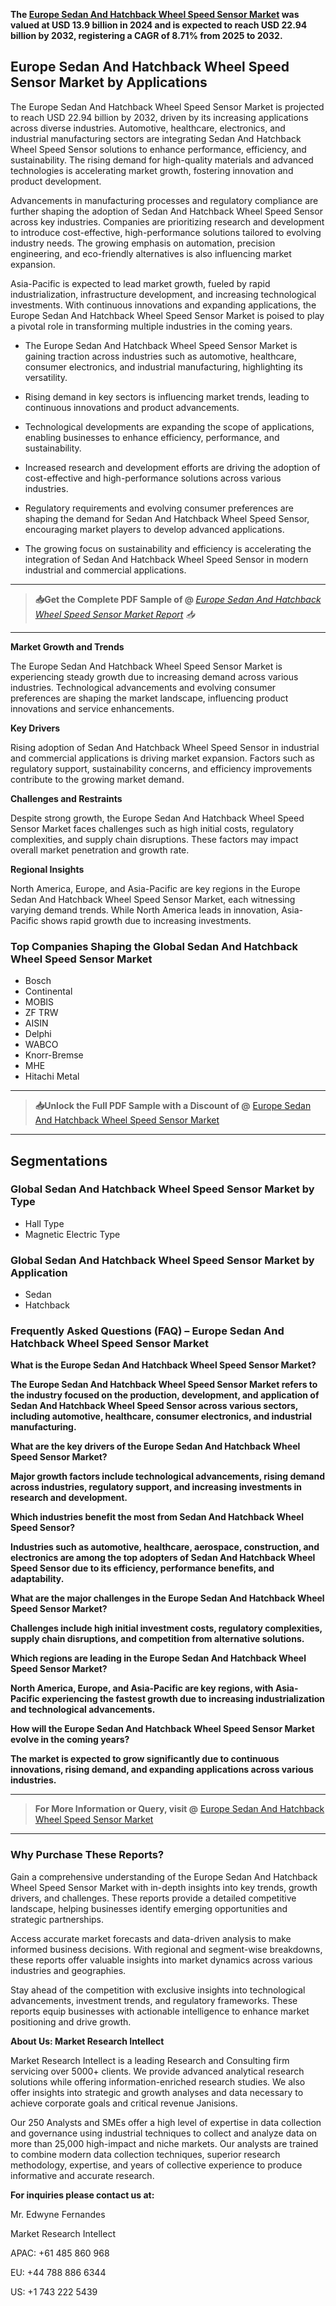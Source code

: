 <p><strong>The <a href="https://www.marketresearchintellect.com/download-sample/?rid=907878&amp;utm_source=Pulse-April-Europe&amp;utm_medium=852">Europe Sedan And Hatchback Wheel Speed Sensor Market</a> was valued at USD 13.9 billion in 2024 and is expected to reach USD 22.94 billion by 2032, registering a CAGR of 8.71% from 2025 to 2032.</strong></p><h2>Europe Sedan And Hatchback Wheel Speed Sensor Market by Applications&nbsp;</h2><p><p>The Europe Sedan And Hatchback Wheel Speed Sensor Market is projected to reach USD 22.94 billion by 2032, driven by its increasing applications across diverse industries. Automotive, healthcare, electronics, and industrial manufacturing sectors are integrating Sedan And Hatchback Wheel Speed Sensor solutions to enhance performance, efficiency, and sustainability. The rising demand for high-quality materials and advanced technologies is accelerating market growth, fostering innovation and product development.</p><p>Advancements in manufacturing processes and regulatory compliance are further shaping the adoption of Sedan And Hatchback Wheel Speed Sensor across key industries. Companies are prioritizing research and development to introduce cost-effective, high-performance solutions tailored to evolving industry needs. The growing emphasis on automation, precision engineering, and eco-friendly alternatives is also influencing market expansion.</p><p>Asia-Pacific is expected to lead market growth, fueled by rapid industrialization, infrastructure development, and increasing technological investments. With continuous innovations and expanding applications, the Europe Sedan And Hatchback Wheel Speed Sensor Market is poised to play a pivotal role in transforming multiple industries in the coming years.</p></p><ul><li><p>The Europe Sedan And Hatchback Wheel Speed Sensor Market is gaining traction across industries such as automotive, healthcare, consumer electronics, and industrial manufacturing, highlighting its versatility.</p></li><li><p>Rising demand in key sectors is influencing market trends, leading to continuous innovations and product advancements.</p></li><li><p>Technological developments are expanding the scope of applications, enabling businesses to enhance efficiency, performance, and sustainability.</p></li><li><p>Increased research and development efforts are driving the adoption of cost-effective and high-performance solutions across various industries.</p></li><li><p>Regulatory requirements and evolving consumer preferences are shaping the demand for Sedan And Hatchback Wheel Speed Sensor, encouraging market players to develop advanced applications.</p></li><li><p>The growing focus on sustainability and efficiency is accelerating the integration of Sedan And Hatchback Wheel Speed Sensor in modern industrial and commercial applications.</p></li></ul><hr /><blockquote><p><strong><span class="font-[700]">📥Get the Complete PDF Sample of @ </span></strong><em><span class="font-[700]"><a href="https://www.marketresearchintellect.com/download-sample/?rid=907878&amp;utm_source=Pulse-April-Europe&amp;utm_medium=852" target="_blank" data-tracking-control-name="article-ssr-frontend-pulse_little-text-block" data-tracking-will-navigate="" data-test-link="">Europe Sedan And Hatchback Wheel Speed Sensor Market Report</a>&nbsp;📥</span></em></p></blockquote><hr /><p class="" data-start="77" data-end="360"><strong data-start="77" data-end="105">Market Growth and Trends</strong></p><p class="" data-start="77" data-end="360">The Europe Sedan And Hatchback Wheel Speed Sensor Market is experiencing steady growth due to increasing demand across various industries. Technological advancements and evolving consumer preferences are shaping the market landscape, influencing product innovations and service enhancements.</p><p class="" data-start="362" data-end="606"><strong data-start="362" data-end="377">Key Drivers</strong></p><p class="" data-start="362" data-end="606">Rising adoption of Sedan And Hatchback Wheel Speed Sensor in industrial and commercial applications is driving market expansion. Factors such as regulatory support, sustainability concerns, and efficiency improvements contribute to the growing market demand.</p><p class="" data-start="608" data-end="849"><strong data-start="608" data-end="637">Challenges and Restraints</strong></p><p class="" data-start="608" data-end="849">Despite strong growth, the Europe Sedan And Hatchback Wheel Speed Sensor Market faces challenges such as high initial costs, regulatory complexities, and supply chain disruptions. These factors may impact overall market penetration and growth rate.</p><p class="" data-start="851" data-end="1095"><strong data-start="851" data-end="872">Regional Insights</strong></p><p class="" data-start="851" data-end="1095">North America, Europe, and Asia-Pacific are key regions in the Europe Sedan And Hatchback Wheel Speed Sensor Market, each witnessing varying demand trends. While North America leads in innovation, Asia-Pacific shows rapid growth due to increasing investments.</p><p><h3>Top Companies Shaping the Global Sedan And Hatchback Wheel Speed Sensor Market </h3><ul><li>Bosch</li><li>Continental</li><li>MOBIS</li><li>ZF TRW</li><li>AISIN</li><li>Delphi</li><li>WABCO</li><li>Knorr-Bremse</li><li>MHE</li><li>Hitachi Metal</li></ul></p><hr /><blockquote><p><strong>📥Unlock the Full PDF Sample with a Discount of @</strong> <a href="https://www.marketresearchintellect.com/ask-for-discount/?rid=907878&amp;utm_source=Pulse-April-Europe&amp;utm_medium=852">Europe Sedan And Hatchback Wheel Speed Sensor Market</a></p></blockquote><hr /><p><h2>Segmentations</h2><h3>Global Sedan And Hatchback Wheel Speed Sensor Market by Type</h3><ul><li>Hall Type</li><li>Magnetic Electric Type</li></ul><h3>Global Sedan And Hatchback Wheel Speed Sensor Market by Application</h3><ul><li>Sedan</li><li>Hatchback</li></ul></p><h3><strong>Frequently Asked Questions (FAQ) &ndash; Europe Sedan And Hatchback Wheel Speed Sensor Market</strong></h3><p><strong>What is the Europe Sedan And Hatchback Wheel Speed Sensor Market?</strong></p><p><strong>The Europe Sedan And Hatchback Wheel Speed Sensor Market refers to the industry focused on the production, development, and application of Sedan And Hatchback Wheel Speed Sensor across various sectors, including automotive, healthcare, consumer electronics, and industrial manufacturing.</strong></p><p><strong>What are the key drivers of the Europe Sedan And Hatchback Wheel Speed Sensor Market?</strong></p><p><strong>Major growth factors include technological advancements, rising demand across industries, regulatory support, and increasing investments in research and development.</strong></p><p><strong>Which industries benefit the most from Sedan And Hatchback Wheel Speed Sensor?</strong></p><p><strong>Industries such as automotive, healthcare, aerospace, construction, and electronics are among the top adopters of Sedan And Hatchback Wheel Speed Sensor due to its efficiency, performance benefits, and adaptability.</strong></p><p><strong>What are the major challenges in the Europe Sedan And Hatchback Wheel Speed Sensor Market?</strong></p><p><strong>Challenges include high initial investment costs, regulatory complexities, supply chain disruptions, and competition from alternative solutions.</strong></p><p><strong>Which regions are leading in the Europe Sedan And Hatchback Wheel Speed Sensor Market?</strong></p><p><strong>North America, Europe, and Asia-Pacific are key regions, with Asia-Pacific experiencing the fastest growth due to increasing industrialization and technological advancements.</strong></p><p><strong>How will the Europe Sedan And Hatchback Wheel Speed Sensor Market evolve in the coming years?</strong></p><p><strong>The market is expected to grow significantly due to continuous innovations, rising demand, and expanding applications across various industries.</strong></p><hr /><blockquote><p><span class="font-[700]"><strong>For More Information or Query, visit&nbsp;@</strong>&nbsp;</span><span class="font-[700]"><a href="https://www.marketresearchintellect.com/product/global-sedan-and-hatchback-wheel-speed-sensor-market/?utm_source=Linkedin&utm_medium=852" target="_blank" data-tracking-control-name="article-ssr-frontend-pulse_little-text-block" data-tracking-will-navigate="" data-test-link="">Europe Sedan And Hatchback Wheel Speed Sensor Market</a></span></p></blockquote><hr /><h3><strong data-start="0" data-end="31">Why Purchase These Reports?</strong></h3><p class="" data-start="35" data-end="297">Gain a comprehensive understanding of the Europe Sedan And Hatchback Wheel Speed Sensor Market with in-depth insights into key trends, growth drivers, and challenges. These reports provide a detailed competitive landscape, helping businesses identify emerging opportunities and strategic partnerships.</p><p class="" data-start="299" data-end="540">Access accurate market forecasts and data-driven analysis to make informed business decisions. With regional and segment-wise breakdowns, these reports offer valuable insights into market dynamics across various industries and geographies.</p><p class="" data-start="542" data-end="784">Stay ahead of the competition with exclusive insights into technological advancements, investment trends, and regulatory frameworks. These reports equip businesses with actionable intelligence to enhance market positioning and drive growth.</p><p><strong><span class="font-[700]">About Us: Market Research Intellect</span></strong></p><p><span class="">Market Research Intellect is a leading Research and Consulting firm servicing over 5000+ clients. We provide advanced analytical research solutions while offering information-enriched research studies.&nbsp;</span>We also offer insights into strategic and growth analyses and data necessary to achieve corporate goals and critical revenue Janisions.</p><p><span class="">Our 250 Analysts and SMEs offer a high level of expertise in data collection and governance using industrial techniques to collect and analyze data on more than 25,000 high-impact and niche markets. Our analysts are trained to combine modern data collection techniques, superior research methodology, expertise, and years of collective experience to produce informative and accurate research.</span></p><p><strong>For inquiries please contact us at:</strong></p><p>Mr. Edwyne Fernandes</p><p>Market Research Intellect</p><p>APAC: +61 485 860 968</p><p>EU: +44 788 886 6344</p><p>US: +1 743 222 5439</p>